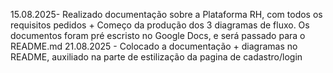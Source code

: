 15.08.2025- Realizado documentação sobre a Plataforma RH, com todos os requisitos pedidos + Começo da produção dos 3 diagramas de fluxo.
Os documentos foram pré escristo no Google Docs, e será passado para o README.md
21.08.2025 - Colocado a documentação + diagramas no README, auxiliado na parte de estilização da pagina de cadastro/login

